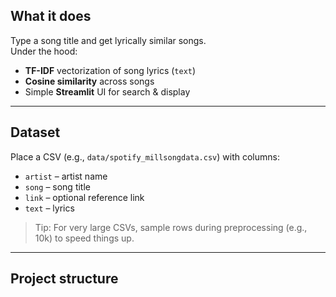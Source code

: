 ## What it does

Type a song title and get lyrically similar songs.  
Under the hood:
- **TF-IDF** vectorization of song lyrics (`text`)
- **Cosine similarity** across songs
- Simple **Streamlit** UI for search & display

---

## Dataset

Place a CSV (e.g., `data/spotify_millsongdata.csv`) with columns:

- `artist` – artist name  
- `song` – song title  
- `link` – optional reference link  
- `text` – lyrics

> Tip: For very large CSVs, sample rows during preprocessing (e.g., 10k) to speed things up.

---

## Project structure

